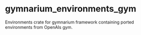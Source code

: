 # gymnarium_environments_gym
Environments crate for gymnarium framework containing ported environments from OpenAIs gym.
